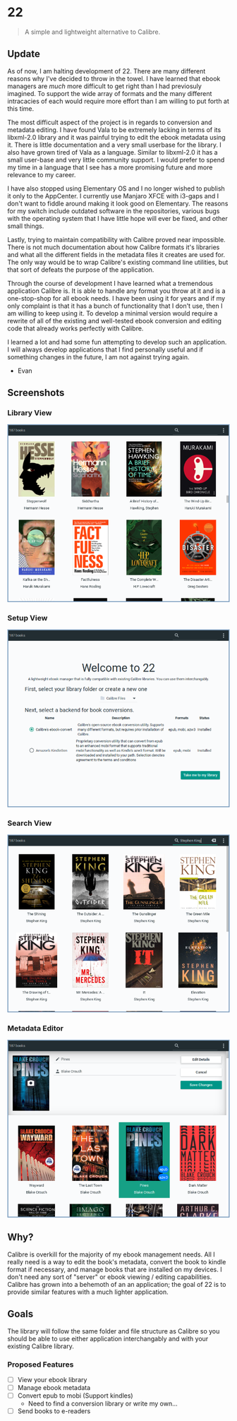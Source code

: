 # 22

> A simple and lightweight alternative to Calibre.

## Update

As of now, I am halting development of 22. There are many different reasons why I've decided to throw in the towel. I have learned that ebook managers are *much* more difficult to get right than I had previosuly imagined. To support the wide array of formats and the many different intracacies of each would require more effort than I am willing to put forth at this time.

The most difficult aspect of the project is in regards to conversion and metadata editing. I have found Vala to be extremely lacking in terms of its libxml-2.0 library and it was painful trying to edit the ebook metadata using it. There is little documentation and a very small userbase for the library. I also have grown tired of Vala as a language. Similar to libxml-2.0 it has a small user-base and very little community support. I would prefer to spend my time in a language that I see has a more promising future and more relevance to my career. 

I have also stopped using Elementary OS and I no longer wished to publish it only to the AppCenter. I currently use Manjaro XFCE with i3-gaps and I don't want to fiddle around making it look good on Elementary. The reasons for my switch include outdated software in the repositories, various bugs with the operating system that I have little hope will ever be fixed, and other small things.

Lastly, trying to maintain compatibility with Calibre proved near impossible. There is not much documentation about how Calibre formats it's libraries and what all the different fields in the metadata files it creates are used for. The only way would be to wrap Calibre's existing command line utilities, but that sort of defeats the purpose of the application. 

Through the course of development I have learned what a tremendous application Calibre is. It is able to handle any format you throw at it and is a one-stop-shop for all ebook needs. I have been using it for years and if my only complaint is that it has a bunch of functionality that I don't use, then I am willing to keep using it. To develop a minimal version would require a rewrite of all of the existing and well-tested ebook conversion and editing code that already works perfectly with Calibre.

I learned a lot and had some fun attempting to develop such an application. I will always develop applications that I find personally useful and if something changes in the future, I am not against trying again.

- Evan

## Screenshots

### Library View
![library view](https://raw.githubusercontent.com/evan-buss/22/master/screenshots/library_view.png)

### Setup View
![setup view](https://raw.githubusercontent.com/evan-buss/22/master/screenshots/setup.png)

### Search View
![search view](https://raw.githubusercontent.com/evan-buss/22/master/screenshots/search_view.png)

### Metadata Editor
![metadata editor](https://raw.githubusercontent.com/evan-buss/22/master/screenshots/metadata_editor.png)


## Why?

Calibre is overkill for the majority of my ebook management needs. All I really need is a way to edit the book's metadata, convert the book to kindle format if necessary, and manage books that are installed on my devices. I don't need any sort of "server" or ebook viewing / editing capabilities. Calibre has grown into a behemoth of an an application; the goal of 22 is to provide similar features with a much lighter application.

## Goals

The library will follow the same folder and file structure as Calibre so you should
be able to use either application interchangably and with your existing Calibre library.

### Proposed Features
- [ ] View your ebook library
- [ ] Manage ebook metadata
- [ ] Convert epub to mobi (Support kindles)
  - Need to find a conversion library or write my own...
- [ ] Send books to e-readers
